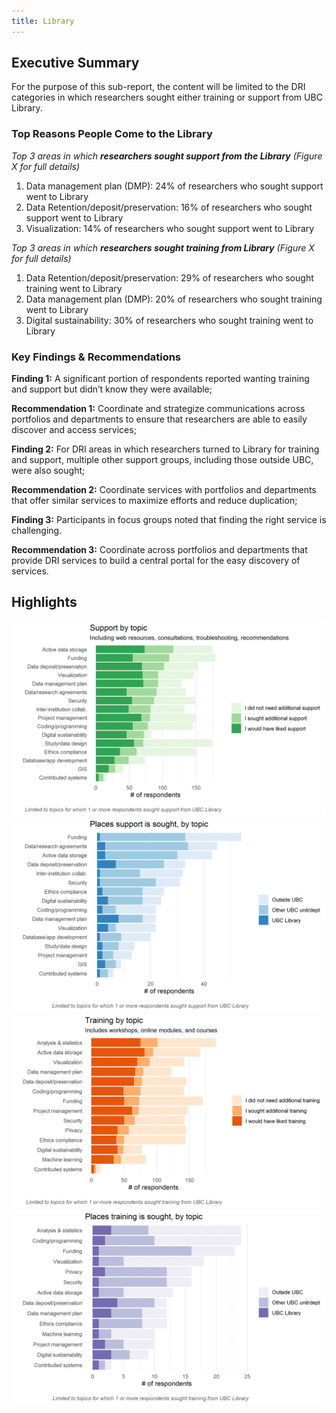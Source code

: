 ```yaml
---
title: Library
---
```


## Executive Summary
For the purpose of this sub-report, the content will be limited to the DRI categories in which researchers sought either training or support from UBC Library.   

### Top Reasons People Come to the Library

_Top 3 areas in which **researchers sought support from the Library** (Figure X for full details)_ 

1. Data management plan (DMP): 24% of researchers who sought support went to Library 
2. Data Retention/deposit/preservation: 16% of researchers who sought support went to Library 
3. Visualization: 14% of researchers who sought support went to Library 

_Top 3 areas in which **researchers sought training from Library** (Figure X for full details)_ 

1. Data Retention/deposit/preservation: 29% of researchers who sought training went to Library 
2. Data management plan (DMP): 20% of researchers who sought training went to Library 
3. Digital sustainability: 30% of researchers who sought training went to Library 

### Key Findings & Recommendations

**Finding 1:** A significant portion of respondents reported wanting training and support but didn’t know they were available; 

**Recommendation 1:**  Coordinate and strategize communications across portfolios and departments to ensure that researchers are able to easily discover and access services; 


**Finding 2:**  For DRI areas in which researchers turned to Library for training and support, multiple other support groups, including those outside UBC, were also sought; 

**Recommendation 2:** Coordinate services with portfolios and departments that offer similar services to maximize efforts and reduce duplication; 


**Finding 3:** Participants in focus groups noted that finding the right service is challenging. 

**Recommendation 3:** Coordinate across portfolios and departments that provide DRI services to build a central portal for the easy discovery of services. 



## Highlights

<img class="figure-sub" alt="Need for support/training" src="graphs/UBC_Library_support.png">

<img class="figure-sub" alt="Places support is sought" src="graphs/UBC_Library_supportWhere.png">

<img class="figure-sub" alt="Need for training" src="graphs/UBC_Library_training.png">

<img class="figure-sub" alt="Places training is sought" src="graphs/UBC_Library_trainingWhere.png">



